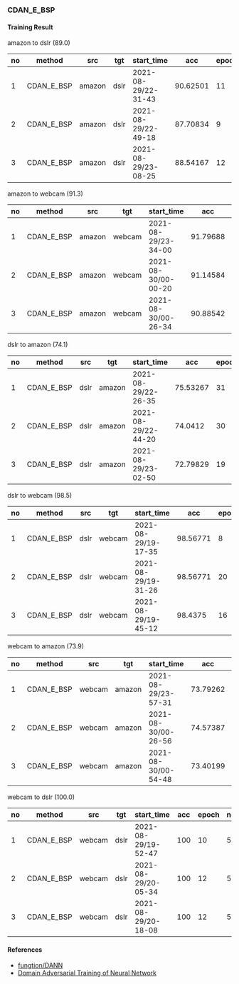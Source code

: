 ### CDAN_E_BSP



#### Training Result

amazon to dslr (89.0)

| no   | method     | src    | tgt  | start_time          | acc      | epoch | nepoch | lr     | batch_size |
| ---- | ---------- | ------ | ---- | ------------------- | -------- | ----- | ------ | ------ | ---------- |
| 1    | CDAN_E_BSP | amazon | dslr | 2021-08-29/22-31-43 | 90.62501 | 11    | 50     | 0.0003 | 32         |
| 2    | CDAN_E_BSP | amazon | dslr | 2021-08-29/22-49-18 | 87.70834 | 9     | 50     | 0.0003 | 32         |
| 3    | CDAN_E_BSP | amazon | dslr | 2021-08-29/23-08-25 | 88.54167 | 12    | 50     | 0.0003 | 32         |



amazon to webcam (91.3)

| no   | method     | src    | tgt    | start_time          | acc      | epoch | nepoch | lr     | batch_size |
| ---- | ---------- | ------ | ------ | ------------------- | -------- | ----- | ------ | ------ | ---------- |
| 1    | CDAN_E_BSP | amazon | webcam | 2021-08-29/23-34-00 | 91.79688 | 9     | 50     | 0.0003 | 32         |
| 2    | CDAN_E_BSP | amazon | webcam | 2021-08-30/00-00-20 | 91.14584 | 20    | 50     | 0.0003 | 32         |
| 3    | CDAN_E_BSP | amazon | webcam | 2021-08-30/00-26-34 | 90.88542 | 8     | 50     | 0.0003 | 32         |



dslr to amazon (74.1)

| no   | method     | src  | tgt    | start_time          | acc      | epoch | nepoch | lr     | batch_size |
| ---- | ---------- | ---- | ------ | ------------------- | -------- | ----- | ------ | ------ | ---------- |
| 1    | CDAN_E_BSP | dslr | amazon | 2021-08-29/22-26-35 | 75.53267 | 31    | 50     | 0.0003 | 32         |
| 2    | CDAN_E_BSP | dslr | amazon | 2021-08-29/22-44-20 | 74.0412  | 30    | 50     | 0.0003 | 32         |
| 3    | CDAN_E_BSP | dslr | amazon | 2021-08-29/23-02-50 | 72.79829 | 19    | 50     | 0.0003 | 32         |



dslr to webcam (98.5)

| no   | method     | src  | tgt    | start_time          | acc      | epoch | nepoch | lr     | batch_size |
| ---- | ---------- | ---- | ------ | ------------------- | -------- | ----- | ------ | ------ | ---------- |
| 1    | CDAN_E_BSP | dslr | webcam | 2021-08-29/19-17-35 | 98.56771 | 8     | 50     | 0.0003 | 32         |
| 2    | CDAN_E_BSP | dslr | webcam | 2021-08-29/19-31-26 | 98.56771 | 20    | 50     | 0.0003 | 32         |
| 3    | CDAN_E_BSP | dslr | webcam | 2021-08-29/19-45-12 | 98.4375  | 16    | 50     | 0.0003 | 32         |



webcam to amazon (73.9)

| no   | method     | src    | tgt    | start_time          | acc      | epoch | nepoch | lr     | batch_size |
| ---- | ---------- | ------ | ------ | ------------------- | -------- | ----- | ------ | ------ | ---------- |
| 1    | CDAN_E_BSP | webcam | amazon | 2021-08-29/23-57-31 | 73.79262 | 18    | 50     | 0.0003 | 32         |
| 2    | CDAN_E_BSP | webcam | amazon | 2021-08-30/00-26-56 | 74.57387 | 40    | 50     | 0.0003 | 32         |
| 3    | CDAN_E_BSP | webcam | amazon | 2021-08-30/00-54-48 | 73.40199 | 38    | 50     | 0.0003 | 32         |



webcam to dslr (100.0)

| no   | method     | src    | tgt  | start_time          | acc  | epoch | nepoch | lr     | batch_size |
| ---- | ---------- | ------ | ---- | ------------------- | ---- | ----- | ------ | ------ | ---------- |
| 1    | CDAN_E_BSP | webcam | dslr | 2021-08-29/19-52-47 | 100  | 10    | 50     | 0.0003 | 32         |
| 2    | CDAN_E_BSP | webcam | dslr | 2021-08-29/20-05-34 | 100  | 12    | 50     | 0.0003 | 32         |
| 3    | CDAN_E_BSP | webcam | dslr | 2021-08-29/20-18-08 | 100  | 12    | 50     | 0.0003 | 32         |



#### References

- [fungtion/DANN](https://github.com/fungtion/DANN)
- [Domain Adversarial Training of Neural Network](https://arxiv.org/abs/1505.07818)